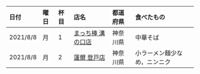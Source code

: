 | 日付 | 曜日 | 杯目 | 店名 | 都道府県 | 食べたもの |
| :--- | :--- | :--- | :--- | :--- | :--- |
| 2021/8/8 | 月 | 1 | [まっち棒 溝の口店](https://tabelog.com/kanagawa/A1405/A140505/14006090/) | 神奈川県 | 中華そば |
| 2021/8/8 | 月 | 2 | [蓮爾 登戸店](https://tabelog.com/kanagawa/A1405/A140506/14003791/) | 神奈川県 | 小ラーメン麵少なめ，ニンニク |